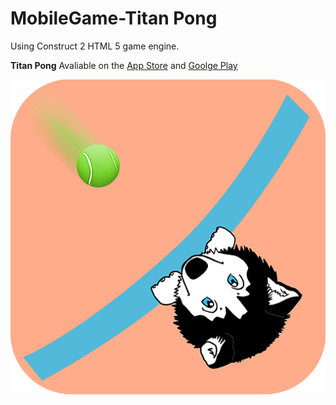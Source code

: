 # MobileGame-Titan Pong
Using Construct 2 HTML 5 game engine. 

**Titan Pong**
Avaliable on the [App Store](https://itunes.apple.com/us/app/titan-pong/id1161259251?mt=8) and [Goolge Play](https://play.google.com/store/apps/details?id=com.titanpong.jrt.main)

![alt text](https://github.com/jryantap/MobileGame-TitanPong/blob/master/ANDROID_icon.png)

